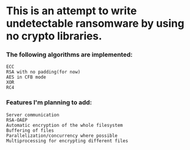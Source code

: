 # This is an attempt to write undetectable ransomware by using no crypto libraries.


### The following algorithms are implemented:
```
ECC
RSA with no padding(for now)
AES in CFB mode
XOR
RC4
```

### Features I'm planning to add:
```
Server communication
RSA-OAEP
Automatic encryption of the whole filesystem
Buffering of files
Parallelization/concurrency where possible
Multiprocessing for encrypting different files
```
